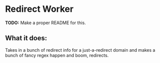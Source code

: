 # Redirect Worker

**TODO:** Make a proper README for this.

## What it does:

Takes in a bunch of redirect info for a just-a-redirect domain and makes a bunch of fancy regex happen and boom, redirects.
